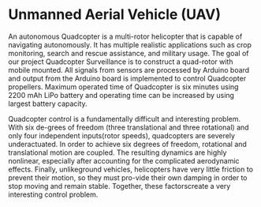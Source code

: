 # Unmanned Aerial Vehicle (UAV)
An autonomous Quadcopter is a multi-rotor helicopter that is capable of navigating autonomously. It has multiple realistic applications such as crop monitoring, search and rescue assistance, and military usage. The goal of our project Quadcopter Surveillance is to construct a quad-rotor with mobile mounted. All signals from sensors are processed by Arduino board and output from the Arduino board is implemented to control Quadcopter propellers. Maximum operated time of Quadcopter is six minutes using 2200 mAh LiPo battery and operating time can be increased by using largest battery capacity.

Quadcopter control is a fundamentally difficult and interesting problem. With six de-grees of freedom (three translational and three rotational) and only four independent inputs(rotor speeds), quadcopters are severely underactuated. In order to achieve six degrees of freedom, rotational and translational motion are coupled. The resulting dynamics are highly nonlinear, especially after accounting for the complicated aerodynamic effects. Finally, unlikeground vehicles, helicopters have very little friction to prevent their motion, so they must pro-vide their own damping in order to stop moving and remain stable. Together, these factorscreate a very interesting control problem.
